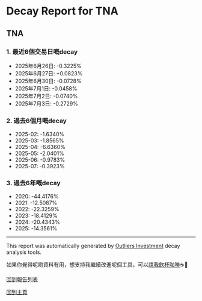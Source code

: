 # Decay Report for TNA

## TNA

### 1. 最近6個交易日嘅decay

- 2025年6月26日: -0.3225%
- 2025年6月27日: +0.0823%
- 2025年6月30日: -0.0728%
- 2025年7月1日: -0.0458%
- 2025年7月2日: -0.0740%
- 2025年7月3日: -0.2729%

### 2. 過去6個月嘅decay

- 2025-02: -1.6340%
- 2025-03: -1.8565%
- 2025-04: -6.6360%
- 2025-05: -2.0401%
- 2025-06: -0.9783%
- 2025-07: -0.3923%

### 3. 過去6年嘅decay

- 2020: -44.4176%
- 2021: -12.5087%
- 2022: -22.3259%
- 2023: -18.4129%
- 2024: -20.4343%
- 2025: -14.3561%

------------------------------
This report was automatically generated by [Outliers Investment](https://outliersecon.github.io/Outliers-Investment/) decay analysis tools.

如果你覺得呢啲資料有用，想支持我繼續改進呢個工具，可以[請我飲杯咖啡](https://buymeacoffee.com/outliersecon)☕🙏

[回到報告列表](https://outliersecon.github.io/Outliers-Investment/reports/reports_public)

[回到主頁](https://outliersecon.github.io/Outliers-Investment/)